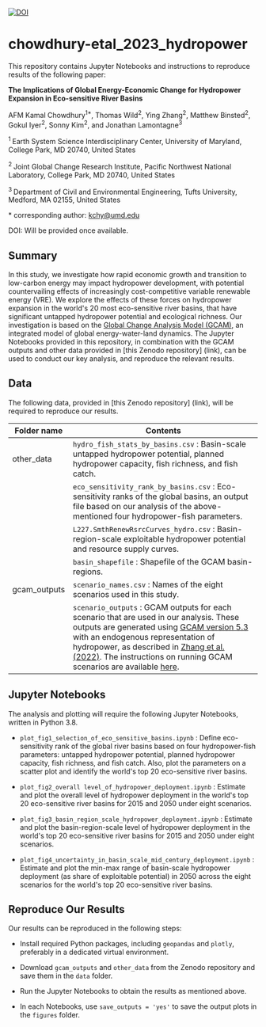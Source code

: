 [![DOI](https://zenodo.org/badge/DOI/xyz.svg)](https://doi.org/xyz)

# chowdhury-etal_2023_hydropower

This repository contains Jupyter Notebooks and instructions to reproduce results of the following paper: 

**The Implications of Global Energy-Economic Change for Hydropower Expansion in Eco-sensitive River Basins**

AFM Kamal Chowdhury<sup>1\*</sup>, Thomas Wild<sup>2</sup>, Ying Zhang<sup>2</sup>, Matthew Binsted<sup>2</sup>, Gokul Iyer<sup>2</sup>, Sonny Kim<sup>2</sup>, and Jonathan Lamontagne<sup>3</sup>


<sup>1 </sup> Earth System Science Interdisciplinary Center, University of Maryland, College Park, MD 20740, United States

<sup>2 </sup> Joint Global Change Research Institute, Pacific Northwest National Laboratory, College Park, MD 20740, United States

<sup>3 </sup> Department of Civil and Environmental Engineering, Tufts University, Medford, MA 02155, United States


\* corresponding author: kchy@umd.edu

DOI: Will be provided once available.


## Summary
In this study, we investigate how rapid economic growth and transition to low-carbon energy may impact hydropower development, with potential countervailing effects of increasingly cost-competitive variable renewable energy (VRE). We explore the effects of these forces on hydropower expansion in the world's 20 most eco-sensitive river basins, that have significant untapped hydropower potential and ecological richness. Our investigation is based on the [Global Change Analysis Model (GCAM)](https://github.com/JGCRI/gcam-core), an integrated model of global energy-water-land dynamics. The Jupyter Notebooks provided in this repository, in combination with the GCAM outputs and other data provided in [this Zenodo repository] (link), can be used to conduct our key analysis, and reproduce the relevant results.


## Data
The following data, provided in [this Zenodo repository] (link), will be required to reproduce our results.

| Folder name |   Contents   |
|-------------|-------------|
| other_data | `hydro_fish_stats_by_basins.csv` : Basin-scale untapped hydropower potential, planned hydropower capacity, fish richness, and fish catch. |
|            | `eco_sensitivity_rank_by_basins.csv` : Eco-sensitivity ranks of the global basins, an output file based on our analysis of the above-mentioned four hydropower-fish parameters. |
|            | `L227.SmthRenewRsrcCurves_hydro.csv` : Basin-region-scale exploitable hydropower potential and resource supply curves. |
|            | `basin_shapefile` : Shapefile of the GCAM basin-regions. |
| gcam_outputs | `scenario_names.csv` : Names of the eight scenarios used in this study. |
|              | `scenario_outputs` : GCAM outputs for each scenario that are used in our analysis. These outputs are generated using [GCAM version 5.3](https://github.com/JGCRI/gcam-core/releases/tag/gcam-v5.3) with an endogenous representation of hydropower, as described in [Zhang et al. (2022)](https://iopscience.iop.org/article/10.1088/1748-9326/ac9ac9). The instructions on running GCAM scenarios are available [here](https://github.com/JGCRI/gcam-core). |


## Jupyter Notebooks
The analysis and plotting will require the following Jupyter Notebooks, written in Python 3.8.

- `plot_fig1_selection_of_eco_sensitive_basins.ipynb` : Define eco-sensitivity rank of the global river basins based on four hydropower-fish parameters: untapped hydropower potential, planned hydropower capacity, fish richness, and fish catch. Also, plot the parameters on a scatter plot and identify the world's top 20 eco-sensitive river basins.

- `plot_fig2_overall level_of_hydropower_deployment.ipynb` : Estimate and plot the overall level of hydropower deployment in the world's top 20 eco-sensitive river basins for 2015 and 2050 under eight scenarios.

- `plot_fig3_basin_region_scale_hydropower_deployment.ipynb` : Estimate and plot the basin-region-scale level of hydropower deployment in the world's top 20 eco-sensitive river basins for 2015 and 2050 under eight scenarios.

- `plot_fig4_uncertainty_in_basin_scale_mid_century_deployment.ipynb` : Estimate and plot the min-max range of basin-scale hydropower deployment (as share of exploitable potential) in 2050 across the eight scenarios for the world's top 20 eco-sensitive river basins.


## Reproduce Our Results
Our results can be reproduced in the following steps:

- Install required Python packages, including `geopandas` and `plotly`, preferably in a dedicated virtual environment.

- Download `gcam_outputs` and `other_data` from the Zenodo repository and save them in the `data` folder.

- Run the Jupyter Notebooks to obtain the results as mentioned above.

- In each Notebooks, use `save_outputs = 'yes'` to save the output plots in the `figures` folder.